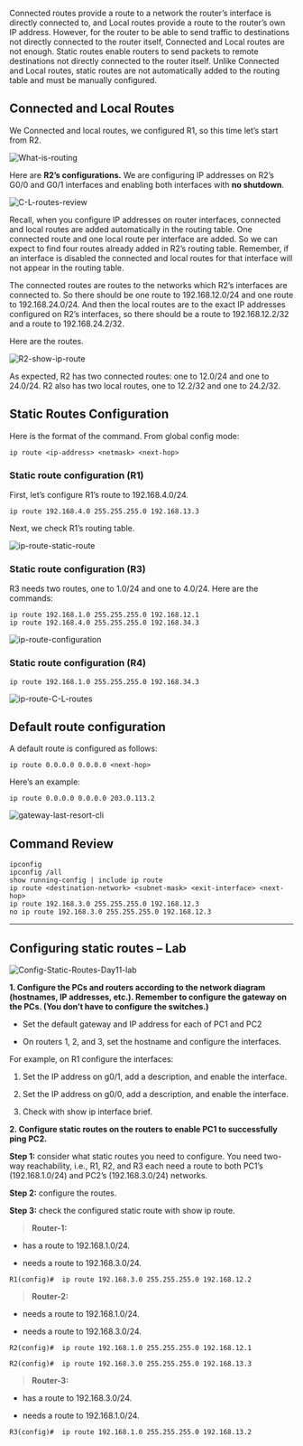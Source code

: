 Connected routes provide a route to a network the router’s interface is directly connected to, and Local routes provide a route to the router’s own IP address. However, for the router to be able to send traffic to destinations not directly connected to the router itself, Connected and Local routes are not enough. Static routes enable routers to send packets to remote destinations not directly connected to the router itself. Unlike Connected and Local routes, static routes are not automatically added to the routing table and must be manually configured.

## Connected and Local Routes

We Connected and local routes, we configured R1, so this time let’s start from R2.

![What-is-routing](https://itnetworkingskills.wordpress.com/wp-content/uploads/2024/05/12c62-what-is-routing.webp?w=1201)

Here are **R2’s configurations.** We are configuring IP addresses on R2’s G0/0 and G0/1 interfaces and enabling both interfaces with **no shutdown**.

![C-L-routes-review](https://itnetworkingskills.wordpress.com/wp-content/uploads/2024/05/d3df4-c-l-routes-review.webp?w=1201)

Recall, when you configure IP addresses on router interfaces, connected and local routes are added automatically in the routing table. One connected route and one local route per interface are added. So we can expect to find four routes already added in R2’s routing table. Remember, if an interface is disabled the connected and local routes for that interface will not appear in the routing table.

The connected routes are routes to the networks which R2’s interfaces are connected to. So there should be one route to 192.168.12.0/24 and one route to 192.168.24.0/24. And then the local routes are to the exact IP addresses configured on R2’s interfaces, so there should be a route to 192.168.12.2/32 and a route to 192.168.24.2/32.

Here are the routes.

![R2-show-ip-route](https://itnetworkingskills.wordpress.com/wp-content/uploads/2024/05/36397-r2-show-ip-route-3.webp?w=1201)

As expected, R2 has two connected routes: one to 12.0/24 and one to 24.0/24. R2 also has two local routes, one to 12.2/32 and one to 24.2/32.

## Static Routes Configuration

Here is the format of the command. From global config mode:

```command
ip route <ip-address> <netmask> <next-hop>
```

### Static route configuration (R1)

First, let’s configure R1’s route to 192.168.4.0/24.

```command
ip route 192.168.4.0 255.255.255.0 192.168.13.3
```

Next, we check R1’s routing table.

![ip-route-static-route](https://itnetworkingskills.wordpress.com/wp-content/uploads/2024/05/ad2a8-ip-route-static-route-13.webp?w=1201)

### Static route configuration (R3)

R3 needs two routes, one to 1.0/24 and one to 4.0/24. Here are the commands:

```command
ip route 192.168.1.0 255.255.255.0 192.168.12.1
ip route 192.168.4.0 255.255.255.0 192.168.34.3
```

![ip-route-configuration](https://itnetworkingskills.wordpress.com/wp-content/uploads/2024/05/ff621-ip-route-configuration-14.webp?w=1201)

### Static route configuration (R4)

```command
ip route 192.168.1.0 255.255.255.0 192.168.34.3
```

![ip-route-C-L-routes](https://itnetworkingskills.wordpress.com/wp-content/uploads/2024/05/2f9d6-ip-route-c-l-routes-15.webp?w=1201)

## Default route configuration

A default route is configured as follows:

```command
ip route 0.0.0.0 0.0.0.0 <next-hop>
```

Here’s an example:

```command
ip route 0.0.0.0 0.0.0.0 203.0.113.2
```

![gateway-last-resort-cli](https://itnetworkingskills.wordpress.com/wp-content/uploads/2024/05/a9d7a-gateway-last-resort-cli-21.webp?w=1201)

## Command Review

```command
ipconfig
ipconfig /all
show running-config | include ip route
ip route <destination-network> <subnet-mask> <exit-interface> <next-hop>
ip route 192.168.3.0 255.255.255.0 192.168.12.3
no ip route 192.168.3.0 255.255.255.0 192.168.12.3
```

---

## Configuring static routes – Lab 

![Config-Static-Routes-Day11-lab](https://itnetworkingskills.wordpress.com/wp-content/uploads/2024/05/f5a7b-config-static-routes-day11-lab-24.webp?w=1201)



**1\. Configure the PCs and routers according to the network diagram (hostnames, IP addresses, etc.). Remember to configure the gateway on the PCs. (You don’t have to configure the switches.)**

- Set the default gateway and IP address for each of PC1 and PC2

- On routers 1, 2, and 3, set the hostname and configure the interfaces.

For example, on R1 configure the interfaces:

1) Set the IP address on g0/1, add a description, and enable the interface.

2) Set the IP address on g0/0, add a description, and enable the interface.

3) Check with show ip interface brief.

**2\. Configure static routes on the routers to enable PC1 to successfully ping PC2.**

**Step 1:** consider what static routes you need to configure. You need two-way reachability, i.e., R1, R2, and R3 each need a route to both PC1’s (192.168.1.0/24) and PC2’s (192.168.3.0/24) networks.

**Step 2:** configure the routes.

**Step 3:** check the configured static route with show ip route.

>**Router-1:** 

- has a route to 192.168.1.0/24.  

- needs a route to 192.168.3.0/24.

```
R1(config)#  ip route 192.168.3.0 255.255.255.0 192.168.12.2
```

>**Router-2:**

- needs a route to 192.168.1.0/24.  

- needs a route to 192.168.3.0/24.

```
R2(config)#  ip route 192.168.1.0 255.255.255.0 192.168.12.1
```

```
R2(config)#  ip route 192.168.3.0 255.255.255.0 192.168.13.3
```

>**Router-3:**

- has a route to 192.168.3.0/24.  

- needs a route to 192.168.1.0/24.

```
R3(config)#  ip route 192.168.1.0 255.255.255.0 192.168.13.2
```
